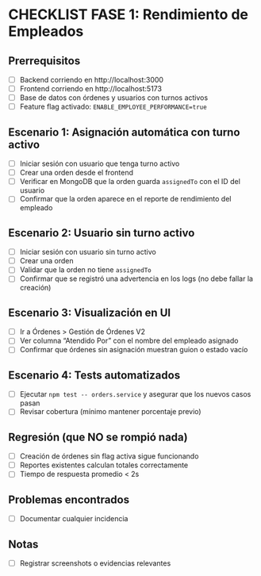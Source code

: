 # CHECKLIST FASE 1: Rendimiento de Empleados

## Prerrequisitos
- [ ] Backend corriendo en http://localhost:3000
- [ ] Frontend corriendo en http://localhost:5173
- [ ] Base de datos con órdenes y usuarios con turnos activos
- [ ] Feature flag activado: `ENABLE_EMPLOYEE_PERFORMANCE=true`

## Escenario 1: Asignación automática con turno activo
- [ ] Iniciar sesión con usuario que tenga turno activo
- [ ] Crear una orden desde el frontend
- [ ] Verificar en MongoDB que la orden guarda `assignedTo` con el ID del usuario
- [ ] Confirmar que la orden aparece en el reporte de rendimiento del empleado

## Escenario 2: Usuario sin turno activo
- [ ] Iniciar sesión con usuario sin turno activo
- [ ] Crear una orden
- [ ] Validar que la orden no tiene `assignedTo`
- [ ] Confirmar que se registró una advertencia en los logs (no debe fallar la creación)

## Escenario 3: Visualización en UI
- [ ] Ir a Órdenes > Gestión de Órdenes V2
- [ ] Ver columna “Atendido Por” con el nombre del empleado asignado
- [ ] Confirmar que órdenes sin asignación muestran guion o estado vacío

## Escenario 4: Tests automatizados
- [ ] Ejecutar `npm test -- orders.service` y asegurar que los nuevos casos pasan
- [ ] Revisar cobertura (mínimo mantener porcentaje previo)

## Regresión (que NO se rompió nada)
- [ ] Creación de órdenes sin flag activa sigue funcionando
- [ ] Reportes existentes calculan totales correctamente
- [ ] Tiempo de respuesta promedio < 2s

## Problemas encontrados
- [ ] Documentar cualquier incidencia

## Notas
- [ ] Registrar screenshots o evidencias relevantes
